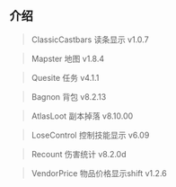 ## 介绍

> ClassicCastbars 读条显示 v1.0.7

> Mapster 地图 v1.8.4

> Quesite 任务 v4.1.1

> Bagnon 背包 v8.2.13

> AtlasLoot 副本掉落 v8.10.00

> LoseControl 控制技能显示 v6.09

> Recount 伤害统计 v8.2.0d

> VendorPrice 物品价格显示shift v1.2.6
